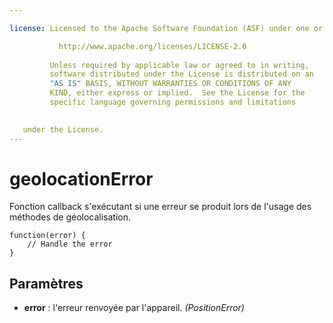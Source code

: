 ```yaml
---

license: Licensed to the Apache Software Foundation (ASF) under one or more contributor license agreements. See the NOTICE file distributed with this work for additional information regarding copyright ownership. The ASF licenses this file to you under the Apache License, Version 2.0 (the "License"); you may not use this file except in compliance with the License. You may obtain a copy of the License at

           http://www.apache.org/licenses/LICENSE-2.0
    
         Unless required by applicable law or agreed to in writing,
         software distributed under the License is distributed on an
         "AS IS" BASIS, WITHOUT WARRANTIES OR CONDITIONS OF ANY
         KIND, either express or implied.  See the License for the
         specific language governing permissions and limitations
    

   under the License.
---
```


# geolocationError

Fonction callback s'exécutant si une erreur se produit lors de l'usage des méthodes de géolocalisation.

    function(error) {
        // Handle the error
    }
    

## Paramètres

*   **error** : l'erreur renvoyée par l'appareil. *(PositionError)*